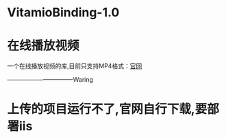 # VitamioBinding-1.0
在线播放视频
===================================  
一个在线播放视频的库,目前只支持MP4格式：[官网](http://components.xamarin.com/view/vitamiobinding)

———————————Waring
# 上传的项目运行不了,官网自行下载,要部署iis
